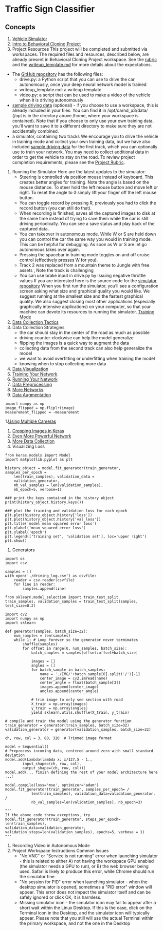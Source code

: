 # Traffic Sign Classifier

## Concepts
1. [Vehicle Simulator](https://www.youtube.com/watch?time_continue=44&v=K8ROKGMm-mc)
1. [Intro to Behavioral Cloning Project](https://www.youtube.com/watch?time_continue=18&v=YXs-IwG9ISg)
1. Project Resources
This project will be completed and submitted via workspaces. The required files and resources, described below, are already present in Behavioral Cloning Project workspace. See the [rubric](https://review.udacity.com/#!/rubrics/1968/view) and the [writeup_template.md](https://github.com/udacity/CarND-Behavioral-Cloning-P3/blob/master/writeup_template.md) for more details about the expectations.

* The [GitHub repository](https://github.com/udacity/CarND-Behavioral-Cloning-P3) has the following files:
	* drive.py: a Python script that you can use to drive the car autonomously, once your deep neural network model is trained
	* writeup_template.md: a writeup template
	* video.py: a script that can be used to make a video of the vehicle when it is driving autonomously
* [sample driving data](https://d17h27t6h515a5.cloudfront.net/topher/2016/December/584f6edd_data/data.zip) (optional) - if you choose to use a workspace, this is already included in your files. You can find it in /opt/carnd_p3/data/ (/opt is in the directory above /home, where your workspace is contained). Note that if you choose to only use your own training data, you'll want to save it to a different directory to make sure they are not accidentally combined.
* a simulator, containing two tracks
We encourage you to drive the vehicle in training mode and collect your own training data, but we have also included [sample driving data](https://d17h27t6h515a5.cloudfront.net/topher/2016/December/584f6edd_data/data.zip) for the first track, which you can optionally use to train your network. You may need to collect additional data in order to get the vehicle to stay on the road. To review project completion requirements, please see the [Project Rubric](https://review.udacity.com/#!/rubrics/432/view).
1. Running the Simulator
Here are the latest updates to the simulator:
	* Steering is controlled via position mouse instead of keyboard. This creates better angles for training. Note the angle is based on the mouse distance. To steer hold the left mouse button and move left or right. To reset the angle to 0 simply lift your finger off the left mouse button.
	* You can toggle record by pressing R, previously you had to click the record button (you can still do that).
	* When recording is finished, saves all the captured images to disk at the same time instead of trying to save them while the car is still driving periodically. You can see a save status and play back of the captured data.
	* You can takeover in autonomous mode. While W or S are held down you can control the car the same way you would in training mode. This can be helpful for debugging. As soon as W or S are let go autonomous takes over again.
	* Pressing the spacebar in training mode toggles on and off cruise control (effectively presses W for you).
	* Track 2 was replaced from a mountain theme to Jungle with free assets , Note the track is challenging
	* You can use brake input in drive.py by issuing negative throttle values
	If you are interested here is the source code for the [simulator repository](https://github.com/udacity/self-driving-car-sim)
	When you first run the simulator, you’ll see a configuration screen asking what size and graphical quality you would like. We suggest running at the smallest size and the fastest graphical quality. We also suggest closing most other applications (especially graphically intensive applications) on your computer, so that your machine can devote its resources to running the simulator.
	[Training Mode](https://www.youtube.com/watch?time_continue=56&v=rKw8md-zVno)
1. [Data Collection Tactics](https://www.youtube.com/watch?time_continue=2&v=kTJiHXJe_t4)
1. Data Collection Strategies
	* the car should stay in the center of the road as much as possible
	* driving counter-clockwise can help the model generalize
	* flipping the images is a quick way to augment the data
	* collecting data from the second track can also help generalize the model
	* we want to avoid overfitting or underfitting when training the model
	* knowing when to stop collecting more data
1. [Data Visualization](https://www.youtube.com/watch?time_continue=1&v=_Gto6fQQWFI)
1. [Training Your Network](https://www.youtube.com/watch?v=iYH4UvsPgOY)
1. [Running Your Network](https://www.youtube.com/watch?v=1UGOJGg-0dU)
1. [Data Preprocessing](https://www.youtube.com/watch?v=Oc7cLOS03PE)
1. [More Networks](https://www.youtube.com/watch?time_continue=6&v=rVusn6F5i7s)
1. [Data Augmentation](https://www.youtube.com/watch?v=2oaB2_DhmF8)
```
import numpy as np
image_flipped = np.fliplr(image)
measurement_flipped = -measurement
```
1.[Using Multiple Cameras](https://www.youtube.com/watch?time_continue=1&v=GumTdw9mjL0)
1. [Cropping Images in Keras](https://www.youtube.com/watch?v=SpPxyW-869U)
1. [Even More Powerful Network](https://www.youtube.com/watch?time_continue=1&v=6vVPHcgQkLg)
1. [More Data Collection](https://www.youtube.com/watch?time_continue=16&v=cCZNlX3KLnY)
1. Visualizing Loss
```
from keras.models import Model
import matplotlib.pyplot as plt

history_object = model.fit_generator(train_generator, samples_per_epoch =
    len(train_samples), validation_data = 
    validation_generator,
    nb_val_samples = len(validation_samples), 
    nb_epoch=5, verbose=1)

### print the keys contained in the history object
print(history_object.history.keys())

### plot the training and validation loss for each epoch
plt.plot(history_object.history['loss'])
plt.plot(history_object.history['val_loss'])
plt.title('model mean squared error loss')
plt.ylabel('mean squared error loss')
plt.xlabel('epoch')
plt.legend(['training set', 'validation set'], loc='upper right')
plt.show()
```
1. Generators
```
import os
import csv

samples = []
with open('./driving_log.csv') as csvfile:
    reader = csv.reader(csvfile)
    for line in reader:
        samples.append(line)

from sklearn.model_selection import train_test_split
train_samples, validation_samples = train_test_split(samples, test_size=0.2)

import cv2
import numpy as np
import sklearn

def generator(samples, batch_size=32):
    num_samples = len(samples)
    while 1: # Loop forever so the generator never terminates
        shuffle(samples)
        for offset in range(0, num_samples, batch_size):
            batch_samples = samples[offset:offset+batch_size]

            images = []
            angles = []
            for batch_sample in batch_samples:
                name = './IMG/'+batch_sample[0].split('/')[-1]
                center_image = cv2.imread(name)
                center_angle = float(batch_sample[3])
                images.append(center_image)
                angles.append(center_angle)

            # trim image to only see section with road
            X_train = np.array(images)
            y_train = np.array(angles)
            yield sklearn.utils.shuffle(X_train, y_train)

# compile and train the model using the generator function
train_generator = generator(train_samples, batch_size=32)
validation_generator = generator(validation_samples, batch_size=32)

ch, row, col = 3, 80, 320  # Trimmed image format

model = Sequential()
# Preprocess incoming data, centered around zero with small standard deviation 
model.add(Lambda(lambda x: x/127.5 - 1.,
        input_shape=(ch, row, col),
        output_shape=(ch, row, col)))
model.add(... finish defining the rest of your model architecture here ...)

model.compile(loss='mse', optimizer='adam')
model.fit_generator(train_generator, samples_per_epoch= /
            len(train_samples), validation_data=validation_generator, /
            nb_val_samples=len(validation_samples), nb_epoch=3)

"""
If the above code throw exceptions, try 
model.fit_generator(train_generator, steps_per_epoch= len(train_samples),
validation_data=validation_generator, validation_steps=len(validation_samples), epochs=5, verbose = 1)
"""
```
1. Recording Video in Autonomous Mode 
1. Project Workspace Instructions
Common Issues
	* "No VNC" or "Service is not running" error when launching simulator - this is related to either A) not having the workspace GPU enabled (the simulator needs a GPU to run), or B) the web browser being used. Safari is likely to produce this error, while Chrome should run the simulator fine.
	* "No session for PID" error when launching simulator - when the desktop simulator is opened, sometimes a "PID error" window will appear. This error does not impact the simulator itself and can be safely ignored or click OK, it is harmless.
	* Missing simulator icon - the simulator icon may fail to appear after a short wait within the Linux Desktop. If this is the case, click on the Terminal icon in the Desktop, and the simulator icon will typically appear. Please note that you still will use the actual Terminal within the primary workspace, and not the one in the Desktop